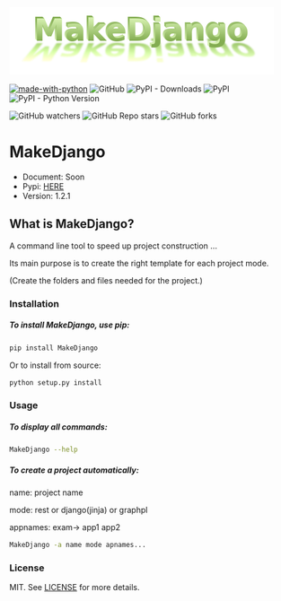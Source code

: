 ![MakeDjango](https://github.com/MahanBi/MakeDjango/blob/master/docs/images/MakeDjango.png)

[![made-with-python](https://img.shields.io/badge/Made%20with-Python-1f425f.svg)](https://www.python.org/) ![GitHub](https://img.shields.io/github/license/MahanBi/MakeDjango) ![PyPI - Downloads](https://img.shields.io/pypi/dm/MakeDjango) ![PyPI](https://img.shields.io/pypi/v/MakeDjango) ![PyPI - Python Version](https://img.shields.io/pypi/pyversions/MakeDjango)

![GitHub watchers](https://img.shields.io/github/watchers/MahanBi/MakeDjango?style=social) ![GitHub Repo stars](https://img.shields.io/github/stars/MahanBi/MakeDjango?style=social) ![GitHub forks](https://img.shields.io/github/forks/MahanBi/MakeDjango?style=social)

# MakeDjango

- Document: Soon
- Pypi: [HERE](https://pypi.org/project/MakeDjango/)
- Version: 1.2.1

## What is MakeDjango?

A command line tool to speed up project construction ...

Its main purpose is to create the right template for each project mode.

(Create the folders and files needed for the project.)

### Installation

##### To install MakeDjango, use pip:

``` bash
pip install MakeDjango
```

Or to install from source:

``` bash
python setup.py install
```

### Usage

##### To display all commands:

``` bash
MakeDjango --help
```

##### To create a project automatically:

name: project name

mode: rest or django(jinja) or graphpl

appnames: exam-> app1 app2

``` bash
MakeDjango -a name mode apnames...
```

### License

MIT. See [LICENSE](https://github.com/MahanBi/MakeDjango/blob/master/LICENSE) for more details.
